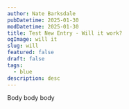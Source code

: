 ```yaml
---
author: Nate Barksdale
pubDatetime: 2025-01-30
modDatetime: 2025-01-30
title: Test New Entry - Will it work?
ogImage: will it
slug: will
featured: false
draft: false
tags:
  - blue
description: desc
---
```

Body body body
